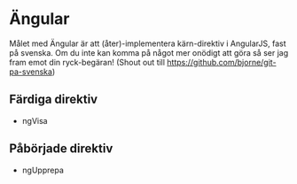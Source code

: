 Ängular
=======

Målet med Ängular är att (åter)-implementera kärn-direktiv i AngularJS, fast på svenska. 
Om du inte kan komma på något mer onödigt att göra så ser jag fram emot din ryck-begäran!
(Shout out till https://github.com/bjorne/git-pa-svenska)

Färdiga direktiv
----------------

- ngVisa

Påbörjade direktiv
------------------

- ngUpprepa
